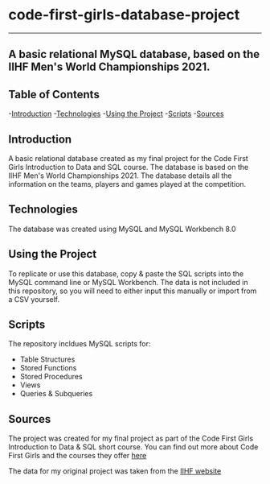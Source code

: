 # code-first-girls-database-project
---
A basic relational MySQL database, based on the IIHF Men's World Championships 2021.
---
## Table of Contents
-[Introduction](#introduction)
-[Technologies](#technologies)
-[Using the Project](#using-the-project)
-[Scripts](#scripts)
-[Sources](#sources)

## Introduction
A basic relational database created as my final project for the Code First Girls Introduction to Data and SQL course.
The database is based on the IIHF Men's World Championships 2021.
The database details all the information on the teams, players and games played at the competition.

## Technologies
The database was created using MySQL and MySQL Workbench 8.0

## Using the Project
To replicate or use this database, copy & paste the SQL scripts into the MySQL command line or MySQL Workbench.
The data is not included in this repository, so you will need to either input this manually or import from a CSV yourself.

## Scripts
The repository incldues MySQL scripts for:
- Table Structures
- Stored Functions
- Stored Procedures
- Views
- Queries & Subqueries

## Sources
The project was created for my final project as part of the Code First Girls Introduction to Data & SQL short course. You can find out more about Code First Girls and the courses
they offer [here](https://codefirstgirls.org.uk/)

The data for my original project was taken from the [IIHF website](https://www.iihf.com/en/events/2021/wm)
